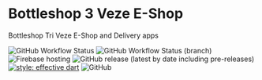 # Bottleshop 3 Veze E-Shop

Bottleshop Tri Veze E-Shop and Delivery apps  


![GitHub Workflow Status](https://img.shields.io/github/workflow/status/cloudis-dev/bottleshop_delivery_app/Flutter%20CI?logo=Flutter&logoColor=blue)
![GitHub Workflow Status (branch)](https://img.shields.io/github/workflow/status/cloudis-dev/bottleshop_delivery_app/Flutter%20CD/master?label=deployment&logo=Firebase)
![Firebase hosting](https://img.shields.io/static/v1?style=flat&logo=flutter&logoColor=blue&label=platform&message=android%20|%20ios%20|%20pwa&color=lightgrey)
![GitHub release (latest by date including pre-releases)](https://img.shields.io/github/v/release/cloudis-dev/bottleshop_delivery_app?include_prereleases)
[![style: effective dart](https://img.shields.io/badge/style-effective_dart-40c4ff.svg)](https://pub.dev/packages/effective_dart)
![GitHub](https://img.shields.io/github/license/cloudis-dev/bottleshop_delivery_app?color=blue)
